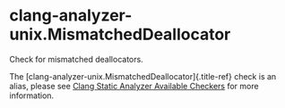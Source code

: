 # clang-analyzer-unix.MismatchedDeallocator

Check for mismatched deallocators.

The [clang-analyzer-unix.MismatchedDeallocator]{.title-ref} check is an
alias, please see [Clang Static Analyzer Available
Checkers](https://clang.llvm.org/docs/analyzer/checkers.html#unix-mismatcheddeallocator)
for more information.
